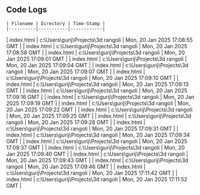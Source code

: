 ## Code Logs


    | Filename | Directory | Time-Stamp |
    |----------|-----------|------------|
| index.html | c:\Users\gurij\Projects\3d rangoli | Mon, 20 Jan 2025 17:08:55 GMT |
| index.html | c:\Users\gurij\Projects\3d rangoli | Mon, 20 Jan 2025 17:08:58 GMT |
| index.html | c:\Users\gurij\Projects\3d rangoli | Mon, 20 Jan 2025 17:09:01 GMT |
| index.html | c:\Users\gurij\Projects\3d rangoli | Mon, 20 Jan 2025 17:09:04 GMT |
| index.html | c:\Users\gurij\Projects\3d rangoli | Mon, 20 Jan 2025 17:09:07 GMT |
| index.html | c:\Users\gurij\Projects\3d rangoli | Mon, 20 Jan 2025 17:09:10 GMT |
| index.html | c:\Users\gurij\Projects\3d rangoli | Mon, 20 Jan 2025 17:09:13 GMT |
| index.html | c:\Users\gurij\Projects\3d rangoli | Mon, 20 Jan 2025 17:09:16 GMT |
| index.html | c:\Users\gurij\Projects\3d rangoli | Mon, 20 Jan 2025 17:09:19 GMT |
| index.html | c:\Users\gurij\Projects\3d rangoli | Mon, 20 Jan 2025 17:09:22 GMT |
| index.html | c:\Users\gurij\Projects\3d rangoli | Mon, 20 Jan 2025 17:09:25 GMT |
| index.html | c:\Users\gurij\Projects\3d rangoli | Mon, 20 Jan 2025 17:09:28 GMT |
| index.html | c:\Users\gurij\Projects\3d rangoli | Mon, 20 Jan 2025 17:09:31 GMT |
| index.html | c:\Users\gurij\Projects\3d rangoli | Mon, 20 Jan 2025 17:09:34 GMT |
| index.html | c:\Users\gurij\Projects\3d rangoli | Mon, 20 Jan 2025 17:09:37 GMT |
| index.html | c:\Users\gurij\Projects\3d rangoli | Mon, 20 Jan 2025 17:09:40 GMT |
| index.html | c:\Users\gurij\Projects\3d rangoli | Mon, 20 Jan 2025 17:09:43 GMT |
| index.html | c:\Users\gurij\Projects\3d rangoli | Mon, 20 Jan 2025 17:09:46 GMT |
| index.html | c:\Users\gurij\Projects\3d rangoli | Mon, 20 Jan 2025 17:11:42 GMT |
| index.html | c:\Users\gurij\Projects\3d rangoli | Mon, 20 Jan 2025 17:11:52 GMT |